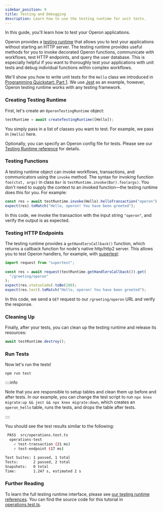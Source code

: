 ```yaml
---
sidebar_position: 9
title: Testing and Debugging
description: Learn how to use the testing runtime for unit tests.
---
```


In this guide, you'll learn how to test your Operon applications.

Operon provides a [testing runtime](../api-reference/testing-runtime.md) that allows you to test your applications without starting an HTTP server.
The testing runtime provides useful methods for you to invoke decorated Operon functions, communicate with workflows, test HTTP endpoints, and query the user database.
This is especially helpful if you want to thoroughly test your applications with unit tests and debug individual functions within complex workflows.

We'll show you how to write unit tests for the `Hello` class we introduced in [Programming Quickstart: Part 1](../getting-started/quickstart-programming-1.md). We use [Jest](https://jestjs.io/) as an example, however, Operon testing runtime works with any testing framework.

### Creating Testing Runtime

First, let's create an `OperonTestingRuntime` object:
```typescript
testRuntime = await createTestingRuntime([Hello]);
```
You simply pass in a list of classes you want to test. For example, we pass in `[Hello]` here.

Optionally, you can specify an Operon config file for tests.
Please see our [Testing Runtime reference](../api-reference/testing-runtime.md) for details.


### Testing Functions

A testing runtime object can invoke workflows, transactions, and communicators using the `invoke` method.
The syntax for invoking function `foo(ctxt, args)` in class `Bar` is `testRuntime.invoke(Bar).foo(args)`.
You don't need to supply the context to an invoked function&#8212;the testing runtime does this for you.
For example:
```typescript
const res = await testRuntime.invoke(Hello).helloTransaction("operon");
expect(res).toMatch("Hello, operon! You have been greeted");
```
In this code, we invoke the transaction with the input string `"operon"`, and verify the output is as expected.

### Testing HTTP Endpoints

The testing runtime provides a `getHandlersCallback()` function, which  returns a callback function for node's native http/http2 server. This allows you to test Operon handlers, for example, with [supertest](https://www.npmjs.com/package/supertest):
```typescript
import request from "supertest";
 
const res = await request(testRuntime.getHandlersCallback()).get(
  "/greeting/operon"
);
expect(res.statusCode).toBe(200);
expect(res.text).toMatch("Hello, operon! You have been greeted");
```
In this code, we send a `GET` request to our `/greeting/operon` URL and verify the response.

### Cleaning Up

Finally, after your tests, you can clean up the testing runtime and release its resources:
```typescript
await testRuntime.destroy();
```

### Run Tests
Now let's run the tests!
```shell
npm run test
```

::::info

Note that you are responsible to setup tables and clean them up before and after tests.
In our example, you can change the test script to run `npx knex migrate:up && jest && npx knex migrate:down`, which creates an `operon_hello` table, runs the tests, and drops the table after tests.

::::

You should see the test results similar to the following:
```bash
 PASS  src/operations.test.ts
  operations-test
    ✓ test-transaction (21 ms)
    ✓ test-endpoint (17 ms)

Test Suites: 1 passed, 1 total
Tests:       2 passed, 2 total
Snapshots:   0 total
Time:        1.247 s, estimated 2 s
```

### Further Reading

To learn the full testing runtime interface, please see [our testing runtime references](../api-reference/testing-runtime.md).
You can find the source code for this tutorial in [operations.test.ts](https://github.com/dbos-inc/operon/blob/main/examples/hello/src/operations.test.ts).